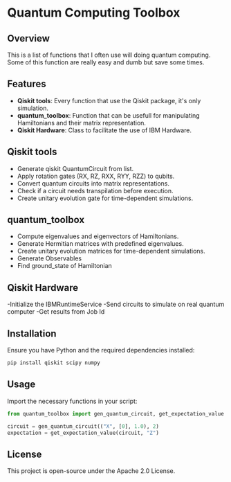 # Quantum Computing Toolbox

## Overview
This is a list of functions that I often use will doing quantum computing. Some of this function are really easy and dumb but save some times.

## Features
- **Qiskit tools**: Every function that use the Qiskit package, it's only simulation.
- **quantum_toolbox**: Function that can be usefull for manipulating Hamiltonians and their matrix representation.
- **Qiskit Hardware**: Class to facilitate the use of IBM Hardware.


## Qiskit tools
- Generate qiskit QuantumCircuit from list.
- Apply rotation gates (RX, RZ, RXX, RYY, RZZ) to qubits.
- Convert quantum circuits into matrix representations.
- Check if a circuit needs transpilation before execution.
- Create unitary evolution gate for time-dependent simulations.

## quantum_toolbox
- Compute eigenvalues and eigenvectors of Hamiltonians.
- Generate Hermitian matrices with predefined eigenvalues.
- Create unitary evolution matrices for time-dependent simulations.
- Generate Observables
- Find ground_state of Hamiltonian
  
## Qiskit Hardware
-Initialize the IBMRuntimeService
-Send circuits to simulate on real quantum computer 
-Get results from Job Id

## Installation
Ensure you have Python and the required dependencies installed:
```bash
pip install qiskit scipy numpy
```

## Usage
Import the necessary functions in your script:
```python
from quantum_toolbox import gen_quantum_circuit, get_expectation_value

circuit = gen_quantum_circuit(("X", [0], 1.0), 2)
expectation = get_expectation_value(circuit, "Z")
```



## License
This project is open-source under the Apache 2.0 License.

